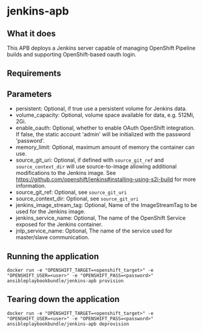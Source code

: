 jenkins-apb
======================

## What it does
This APB deploys a Jenkins server capable of managing OpenShift Pipeline builds and supporting OpenShift-based
oauth login.

## Requirements

## Parameters
* persistent: Optional, if true use a persistent volume for Jenkins data.
* volume_capacity: Optional, volume space available for data, e.g. 512Mi, 2Gi.
* enable_oauth: Optional, whether to enable OAuth OpenShift integration. If false, the static account 'admin' will be initialized with the password 'password'.
* memory_limit: Optional, maximum amount of memory the container can use.
* source_git_uri: Optional, if defined with `source_git_ref` and `source_context_dir` will use source-to-image
allowing additional modifications to the Jenkins image. See https://github.com/openshift/jenkins#installing-using-s2i-build for more information.
* source_git_ref: Optional, see `source_git_uri`
* source_context_dir: Optional, see `source_git_uri`
* jenkins_image_stream_tag: Optional, Name of the ImageStreamTag to be used for the Jenkins image.
* jenkins_service_name: Optional, The name of the OpenShift Service exposed for the Jenkins container.
* jnlp_service_name: Optional, The name of the service used for master/slave communication.

## Running the application
`docker run -e "OPENSHIFT_TARGET=<openshift_target>" -e "OPENSHIFT_USER=<user>" -e "OPENSHIFT_PASS=<password>" ansibleplaybookbundle/jenkins-apb provision`

## Tearing down the application
`docker run -e "OPENSHIFT_TARGET=<openshift_target>" -e "OPENSHIFT_USER=<user>" -e "OPENSHIFT_PASS=<password>" ansibleplaybookbundle/jenkins-apb deprovision`

